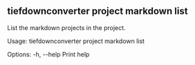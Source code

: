 ## tiefdownconverter project markdown list

List the markdown projects in the project.

Usage: tiefdownconverter project markdown list

Options:
  -h, --help  Print help

